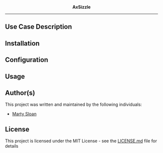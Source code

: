 <p align="center">
  <b>AxSizzle</b><br>
</p>
<hr>

## Use Case Description

## Installation

## Configuration

## Usage

## Author(s)

This project was written and maintained by the following individuals:

- [Marty Sloan](https://github.com/sloan58)

## License

This project is licensed under the MIT License - see the [LICENSE.md](LICENSE.md) file for details
